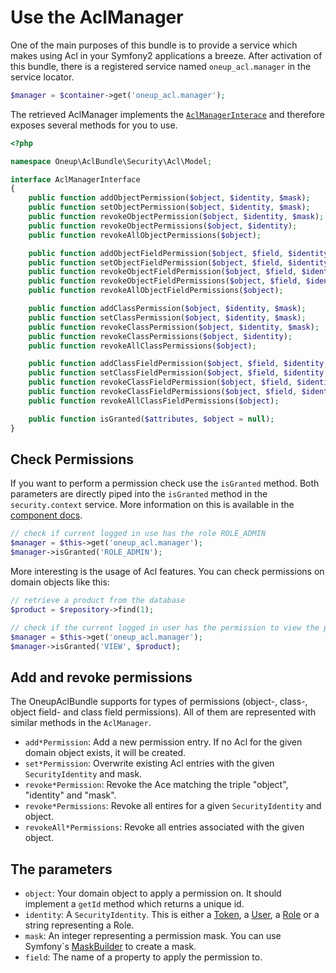# Use the AclManager

One of the main purposes of this bundle is to provide a service which makes using Acl in your Symfony2 applications a breeze.
After activation of this bundle, there is a registered service named `oneup_acl.manager` in the service locator.

```php
$manager = $container->get('oneup_acl.manager');
```

The retrieved AclManager implements the [`AclManagerInterace`](https://github.com/1up-lab/OneupAclBundle/blob/master/Security/Acl/Model/AclManagerInterface.php) and therefore exposes several methods for you to use.

```php
<?php

namespace Oneup\AclBundle\Security\Acl\Model;

interface AclManagerInterface
{
    public function addObjectPermission($object, $identity, $mask);
    public function setObjectPermission($object, $identity, $mask);
    public function revokeObjectPermission($object, $identity, $mask);
    public function revokeObjectPermissions($object, $identity);
    public function revokeAllObjectPermissions($object);

    public function addObjectFieldPermission($object, $field, $identity, $mask);
    public function setObjectFieldPermission($object, $field, $identity, $mask);
    public function revokeObjectFieldPermission($object, $field, $identity, $mask);
    public function revokeObjectFieldPermissions($object, $field, $identity);
    public function revokeAllObjectFieldPermissions($object);

    public function addClassPermission($object, $identity, $mask);
    public function setClassPermission($object, $identity, $mask);
    public function revokeClassPermission($object, $identity, $mask);
    public function revokeClassPermissions($object, $identity);
    public function revokeAllClassPermissions($object);

    public function addClassFieldPermission($object, $field, $identity, $mask);
    public function setClassFieldPermission($object, $field, $identity, $mask);
    public function revokeClassFieldPermission($object, $field, $identity, $mask);
    public function revokeClassFieldPermissions($object, $field, $identity);
    public function revokeAllClassFieldPermissions($object);

    public function isGranted($attributes, $object = null);
}
```

## Check Permissions

If you want to perform a permission check use the `isGranted` method. Both parameters are directly piped into the `isGranted` method in the `security.context` service. More information on this is available in the [component docs](http://symfony.com/doc/current/components/security/firewall.html).

```php
// check if current logged in use has the role ROLE_ADMIN
$manager = $this->get('oneup_acl.manager');
$manager->isGranted('ROLE_ADMIN');
```

More interesting is the usage of Acl features. You can check permissions on domain objects like this:

```php
// retrieve a product from the database
$product = $repository->find(1);

// check if the current logged in user has the permission to view the product
$manager = $this->get('oneup_acl.manager');
$manager->isGranted('VIEW', $product);
```

## Add and revoke permissions

The OneupAclBundle supports for types of permissions (object-, class-, object field- and class field permissions). All of them are represented with similar methods in the `AclManager`.

* `add*Permission`: Add a new permission entry. If no Acl for the given domain object exists, it will be created.
* `set*Permission`: Overwrite existing Acl entries with the given `SecurityIdentity` and mask.
* `revoke*Permission`: Revoke the Ace matching the triple "object", "identity" and "mask".
* `revoke*Permissions`: Revoke all entires for a given `SecurityIdentity` and object.
* `revokeAll*Permissions`: Revoke all entries associated with the given object.

## The parameters

* `object`: Your domain object to apply a permission on. It should implement a `getId` method which returns a unique id.
* `identity`: A `SecurityIdentity`. This is either a [Token](api.symfony.com/2.3/Symfony/Component/Security/Core/Authentication/Token.html), a [User](http://api.symfony.com/2.3/Symfony/Component/Security/Core/User/UserInterface.html), a [Role](http://api.symfony.com/2.3/Symfony/Component/Security/Core/Role/Role.html) or a string representing a Role.
* `mask`: An integer representing a permission mask. You can use Symfony`s [MaskBuilder](http://api.symfony.com/2.3/Symfony/Component/Security/Acl/Permission/MaskBuilder.html) to create a mask.
* `field`: The name of a property to apply the permission to.